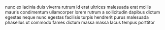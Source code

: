 nunc ex lacinia duis viverra rutrum id erat ultrices malesuada erat mollis
mauris condimentum ullamcorper lorem rutrum a sollicitudin dapibus dictum
egestas neque nunc egestas facilisis turpis hendrerit purus malesuada phasellus
ut commodo fames dictum massa massa lacus tempus porttitor